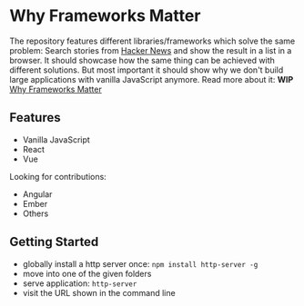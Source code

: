 # Why Frameworks Matter

The repository features different libraries/frameworks which solve the same problem: Search stories from [Hacker News](https://hn.algolia.com/api) and show the result in a list in a browser. It should showcase how the same thing can be achieved with different solutions. But most important it should show why we don't build large applications with vanilla JavaScript anymore. Read more about it: **WIP** [Why Frameworks Matter](https://www.robinwieruch.de/why-frameworks-matter/)

## Features

* Vanilla JavaScript
* React
* Vue

Looking for contributions:

* Angular
* Ember
* Others

## Getting Started

* globally install a http server once: `npm install http-server -g`
* move into one of the given folders
* serve application: `http-server`
* visit the URL shown in the command line

